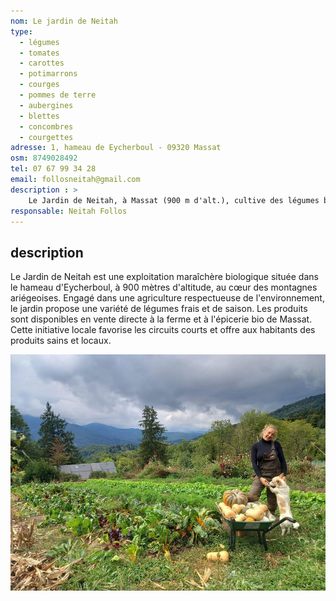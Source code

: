 ```yaml
---
nom: Le jardin de Neitah
type: 
  - légumes
  - tomates
  - carottes
  - potimarrons
  - courges
  - pommes de terre
  - aubergines
  - blettes
  - concombres
  - courgettes
adresse: 1, hameau de Eycherboul - 09320 Massat
osm: 8749028492
tel: 07 67 99 34 28 
email: follosneitah@gmail.com
description : >
    Le Jardin de Neitah, à Massat (900 m d'alt.), cultive des légumes bio en vente directe et à l'épicerie bio locale, promouvant une agriculture respectueuse et des circuits courts.
responsable: Neitah Follos
---
```


## description

Le Jardin de Neitah est une exploitation maraîchère biologique située dans le hameau d'Eycherboul, à 900 mètres d'altitude, au cœur des montagnes ariégeoises. Engagé dans une agriculture respectueuse de l'environnement, le jardin propose une variété de légumes frais et de saison. Les produits sont disponibles en vente directe à la ferme et à l'épicerie bio de Massat. Cette initiative locale favorise les circuits courts et offre aux habitants des produits sains et locaux.

![Le jardin de Neitah](./media/le-jardin-de-neitah.jpg)